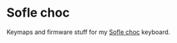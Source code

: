 # Sofle choc

Keymaps and firmware stuff for my 
[Sofle choc](https://josefadamcik.github.io/SofleKeyboard/build_guide_choc.html)
keyboard.
